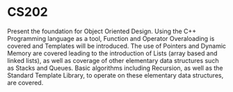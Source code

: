 # CS202
Present the foundation for Object Oriented Design. Using the C++ Programming language as a tool, Function and Operator Overaloading is covered and Templates will be introduced. The use of Pointers and Dynamic Memory are covered leading to the introduction of Lists (array based and linked lists), as well as coverage of other elementary data structures such as Stacks and Queues. Basic algorithms including Recursion, as well as the Standard Template Library, to operate on these elementary data structures, are covered.
